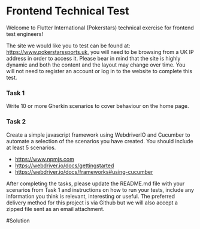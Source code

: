 # Frontend Technical Test

Welcome to Flutter International (Pokerstars) technical exercise for frontend test engineers!

The site we would like you to test can be found at: https://www.pokerstarssports.uk, you will need to be browsing from a UK IP address in order to access it. Please bear in mind that the site is highly dynamic and both the content and the layout may change over time. You will not need to register an account or log in to the website to complete this test.

### Task 1
Write 10 or more Gherkin scenarios to cover behaviour on the home page.

### Task 2
Create a simple javascript framework using WebdriverIO and Cucumber to automate a selection of the scenarios you have created. You should include at least 5 scenarios.
- https://www.npmjs.com
- https://webdriver.io/docs/gettingstarted
- https://webdriver.io/docs/frameworks#using-cucumber

After completing the tasks, please update the README.md file with your scenarios from Task 1 and instructions on how to run your tests, include any information you think is relevant, interesting or useful. The preferred delivery method for this project is via Github but we will also accept a zipped file sent as an email attachment.

#Solution